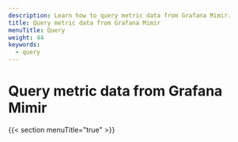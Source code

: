 ```yaml
---
description: Learn how to query metric data from Grafana Mimir.
title: Query metric data from Grafana Mimir
menuTitle: Query
weight: 44
keywords:
  - query
---
```


# Query metric data from Grafana Mimir

{{< section menuTitle="true" >}}
